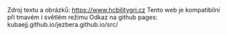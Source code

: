 Zdroj textu a obrázků: https://www.hcbilitygri.cz
Tento web je kompatibilní při tmavém i světlém režimu
Odkaz na github pages:  kubaejj.github.io/jezbera.github.io/src/



